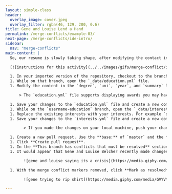 ```yaml
---
layout: simple-class
header:
  overlay_image: cover.jpeg
  overlay_filter: rgba(46, 129, 200, 0.6)
title: Gene and Louise Lend a Hand
permalink: /merge-conflicts/example-03/
next-page: /merge-conflicts/ide-intro/
sidebar:
  nav: "merge-conflicts"
main-content: |
  So, our resume is slowly taking shape, after modifying the contact information in the `_config.yml` file, we turned our attention to the `experience.yml` file. To wrap up, we need to finish adding our education and interests to the resume.

  [![instructions for this activity](../../images/gifs/merge-conflict/int-merge.gif)](../../images/gifs/merge-conflict/int-merge.gif)

  1. In your imported version of the repository, checkout to the branch named: `username-education`.
  1. While on that branch, open the `_data/education.yml` file.
  1. Modify the content in the `degree`, `uni`, `year`, and `summary` lines.

      > The `education.yml` file supports displaying awards you may have received, you can add that on a new line between `year:` and `summary:`.

  1. Save your changes to the `education.yml` file and create a new commit.
  1. While on the `username-education` branch, open the `_data/interests.yml` file.
  1. Replace the existing interests with your interests. For example `description: Learning about Git and GitHub` could be one of your interests.
  1. Save your changes to the `interests.yml` file and create a new commit.

        > If you made the changes on your local machine, push your changes back to repository on GitHub.

  1. Create a new pull request. Use the **base:** of `master` and the **compare:** of `username-education`.
  1. Click **Create pull request**.
  1. In the **This branch has conflicts that must be resolved** section of the pull request, you can click the **Resolve conflicts** button to resolve the merge conflict.
  1. It would appear that Gene and Louise Belcher recently made changes to the `master` branch and modified the same files you did, this is what is causing the merge conflicts. Similar to when we had to resolve a merge conflict with Bob's changes, remove Gene's contributions from the `education.yml` and Louise's contributions from the `interests.yml` files.

        ![gene and louise saying its a crisis](https://media.giphy.com/media/l0HFjUCsgWTmmUMDK/giphy.gif)

  1. With the merge conflict markers removed, click **Mark as resolved**.

        ![gene trying to rip shirt](https://media.giphy.com/media/GVYVYgGCl8fVC/giphy.gif)

---
```

